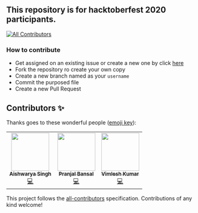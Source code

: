 ## This repository is for hacktoberfest 2020 participants.
<!-- ALL-CONTRIBUTORS-BADGE:START - Do not remove or modify this section -->
[![All Contributors](https://img.shields.io/badge/all_contributors-3-orange.svg?style=flat-square)](#contributors-)
<!-- ALL-CONTRIBUTORS-BADGE:END -->

### How to contribute

- Get assigned on an existing issue or create a new one by click [here](https://github.com/ahampriyanshu/algo_ds_101/issues/new/choose)
- Fork the repository ro create your own copy
- Create a new branch named as your ``username``
- Commit the purposed file
- Create a new Pull Request

## Contributors ✨

Thanks goes to these wonderful people ([emoji key](https://allcontributors.org/docs/en/emoji-key)):

<!-- ALL-CONTRIBUTORS-LIST:START - Do not remove or modify this section -->
<!-- prettier-ignore-start -->
<!-- markdownlint-disable -->
<table>
  <tr>
    <td align="center"><a href="https://github.com/Singh-Aishwarya"><img src="https://avatars0.githubusercontent.com/u/56748230?v=4" width="100px;" alt=""/><br /><sub><b>Aishwarya Singh</b></sub></a><br /><a href="https://github.com/ahampriyanshu/algo_ds_101/commits?author=Singh-Aishwarya" title="Code">💻</a></td>
    <td align="center"><a href="https://github.com/Pranjal81"><img src="https://avatars3.githubusercontent.com/u/54803412?v=4" width="100px;" alt=""/><br /><sub><b>Pranjal Bansal</b></sub></a><br /><a href="https://github.com/ahampriyanshu/algo_ds_101/commits?author=Pranjal81" title="Code">💻</a></td>
    <td align="center"><a href="https://github.com/Vimlesh-Kumar"><img src="https://avatars2.githubusercontent.com/u/53998024?v=4" width="100px;" alt=""/><br /><sub><b>Vimlesh Kumar</b></sub></a><br /><a href="https://github.com/ahampriyanshu/algo_ds_101/commits?author=Vimlesh-Kumar" title="Code">💻</a></td>
  </tr>
</table>

<!-- markdownlint-enable -->
<!-- prettier-ignore-end -->
<!-- ALL-CONTRIBUTORS-LIST:END -->

This project follows the [all-contributors](https://github.com/all-contributors/all-contributors) specification. Contributions of any kind welcome!